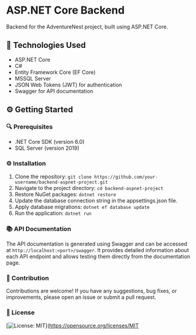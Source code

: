 # ASP.NET Core Backend

Backend for the AdventureNest project, built using ASP.NET Core.

## 📖 Technologies Used

- ASP.NET Core
- C#
- Entity Framework Core (EF Core)
- MSSQL Server
- JSON Web Tokens (JWT) for authentication
- Swagger for API documentation

## ⚙️ Getting Started

### 🔍 Prerequisites

- .NET Core SDK (version 6.0)
- SQL Server (version 2019)

### ⚙️ Installation

1. Clone the repository: `git clone https://github.com/your-username/backend-aspnet-project.git`
2. Navigate to the project directory: `cd backend-aspnet-project`
3. Restore NuGet packages: `dotnet restore`
4. Update the database connection string in the appsettings.json file.
5. Apply database migrations: `dotnet ef database update`
6. Run the application: `dotnet run`

### 📚 API Documentation

The API documentation is generated using Swagger and can be accessed at `http://localhost:<port>/swagger`. It provides detailed information about each API endpoint and allows testing them directly from the documentation page.

### 📝 Contribution

Contributions are welcome! If you have any suggestions, bug fixes, or improvements, please open an issue or submit a pull request.

### 📜 License
[![License: MIT](https://img.shields.io/badge/License-MIT-yellow.svg)](https://opensource.org/licenses/MIT
